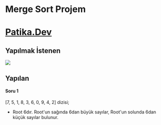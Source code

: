  # Merge Sort Projem 

 # [Patika.Dev](https://www.patika.dev)

 ## Yapılmak İstenen

 ![](Veri-Yapilari-ve-Algoritmalar/Binary-Search-Tree-Projesi/Binary.png)

 ## Yapılan

 #### Soru 1

 [7, 5, 1, 8, 3, 6, 0, 9, 4, 2] dizisi;
 * Root 6dır. Root'un sağında 6dan büyük sayılar, Root'un solunda 6dan küçük sayılar bulunur.  
 <a href="/Binary-Search-Tree/Binary-Tree.png" alt="Yapılan">
